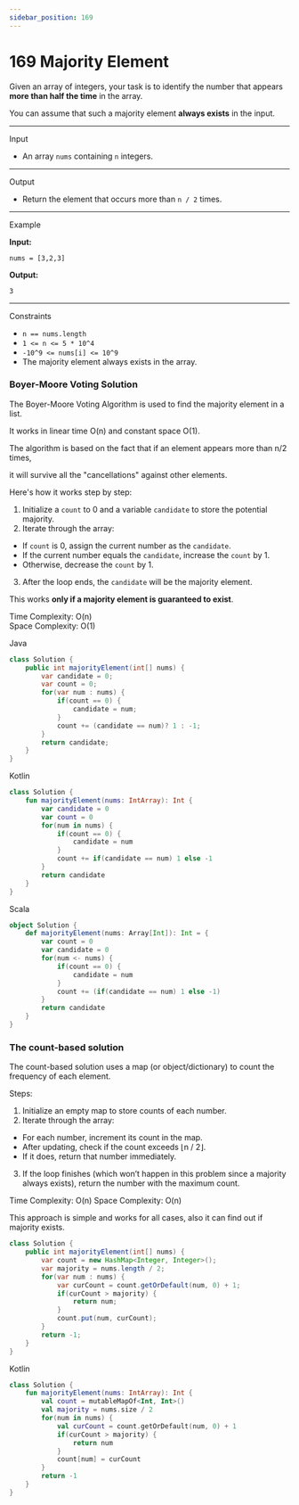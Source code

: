 ```yaml
---
sidebar_position: 169
---
```


# 169 Majority Element

Given an array of integers, your task is to identify the number that appears **more than half the time** in the array.

You can assume that such a majority element **always exists** in the input.

---

Input

- An array `nums` containing `n` integers.

---

Output

- Return the element that occurs more than `n / 2` times.

---

Example

**Input:**

```
nums = [3,2,3]
```

**Output:**

```
3
```

---

Constraints

- `n == nums.length`
- `1 <= n <= 5 * 10^4`
- `-10^9 <= nums[i] <= 10^9`
- The majority element always exists in the array.

### Boyer-Moore Voting Solution

The Boyer-Moore Voting Algorithm is used to find the majority element in a list.

It works in linear time O(n) and constant space O(1).

The algorithm is based on the fact that if an element appears more than n/2 times,

it will survive all the "cancellations" against other elements.

Here's how it works step by step:

1. Initialize a `count` to 0 and a variable `candidate` to store the potential majority.
2. Iterate through the array:
  - If `count` is 0, assign the current number as the `candidate`.
  - If the current number equals the `candidate`, increase the `count` by 1.
  - Otherwise, decrease the `count` by 1.
3. After the loop ends, the `candidate` will be the majority element.

This works **only if a majority element is guaranteed to exist**.

Time Complexity: O(n)  
Space Complexity: O(1) 

Java

```java
class Solution {
    public int majorityElement(int[] nums) {
        var candidate = 0;
        var count = 0;
        for(var num : nums) {
            if(count == 0) {
                candidate = num;
            }
            count += (candidate == num)? 1 : -1;
        }
        return candidate;
    }
}
```

Kotlin

```kotlin
class Solution {
    fun majorityElement(nums: IntArray): Int {
        var candidate = 0
        var count = 0
        for(num in nums) {
            if(count == 0) {
                candidate = num
            }
            count += if(candidate == num) 1 else -1
        }
        return candidate
    }
}
```

Scala

```scala
object Solution {
    def majorityElement(nums: Array[Int]): Int = {
        var count = 0
        var candidate = 0
        for(num <- nums) {
            if(count == 0) {
                candidate = num
            }
            count += (if(candidate == num) 1 else -1)
        }
        return candidate
    }
}
```

 

### The count-based solution

The count-based solution uses a map (or object/dictionary) to count the frequency of each element.

Steps:   

1. Initialize an empty map to store counts of each number.
2. Iterate through the array:
  - For each number, increment its count in the map.
  - After updating, check if the count exceeds ⌊n / 2⌋.
  - If it does, return that number immediately.
3. If the loop finishes (which won’t happen in this problem since a majority always exists), return the number with the maximum count.

Time Complexity: O(n)
Space Complexity: O(n)

This approach is simple and works for all cases, also it can find out if majority exists.

```java
class Solution {
    public int majorityElement(int[] nums) {
        var count = new HashMap<Integer, Integer>();
        var majority = nums.length / 2;
        for(var num : nums) {
            var curCount = count.getOrDefault(num, 0) + 1;
            if(curCount > majority) {
                return num;
            }
            count.put(num, curCount);
        }
        return -1;
    }
}
```

Kotlin

```kotlin
class Solution {
    fun majorityElement(nums: IntArray): Int {
        val count = mutableMapOf<Int, Int>()
        val majority = nums.size / 2
        for(num in nums) {
            val curCount = count.getOrDefault(num, 0) + 1
            if(curCount > majority) {
                return num
            }
            count[num] = curCount
        }
        return -1
    }
}
```